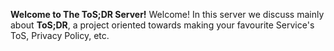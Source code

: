 **Welcome to The ToS;DR Server!**
Welcome! In this server we discuss mainly about **ToS;DR**, a project oriented towards making your favourite Service's ToS, Privacy Policy, etc.
